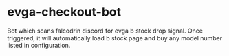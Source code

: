 # evga-checkout-bot

Bot which scans falcodrin discord for evga b stock drop signal. Once triggered, it will automatically load b stock page and buy any model number listed in configuration.
